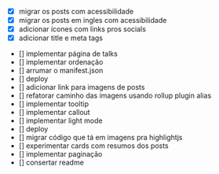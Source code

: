 - [x] migrar os posts com acessibilidade
- [x] migrar os posts em ingles com acessibilidade
- [x] adicionar ícones com links pros socials
- [x] adicionar title e meta tags
- [] implementar página de talks
- [] implementar ordenação
- [] arrumar o manifest.json
- [] deploy
- [] adicionar link para imagens de posts
- [] refatorar caminho das imagens usando rollup plugin alias
- [] implementar tooltip
- [] implementar callout
- [] implementar light mode
- [] deploy
- [] migrar código que tá em imagens pra highlightjs
- [] experimentar cards com resumos dos posts
- [] implementar paginação
- [] consertar readme
